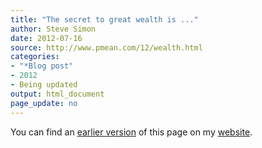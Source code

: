 ```yaml
---
title: "The secret to great wealth is ..."
author: Steve Simon
date: 2012-07-16
source: http://www.pmean.com/12/wealth.html
categories:
- "*Blog post"
- 2012
- Being updated
output: html_document
page_update: no
---
```


You can find an [earlier version][sim1] of this page on my [website][sim2].

[sim1]: http://www.pmean.com/12/wealth.html
[sim2]: http://www.pmean.com
